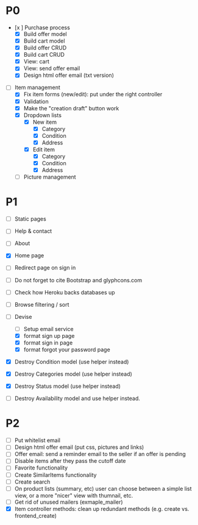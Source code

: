 # P0
- [x ] Purchase process
  - [x] Build offer model
  - [x] Build cart model
  - [x] Build offer CRUD
  - [x] Build cart CRUD
  - [x] View: cart
  - [x] View: send offer email
  - [x] Design html offer email (txt version)

- [ ] Item management
  - [x] Fix item forms (new/edit): put under the right controller
  - [x] Validation
  - [x] Make the "creation draft" button work
  - [x] Dropdown lists
    -[x] New item
      -[x] Category
      -[x] Condition
      -[x] Address
    -[x] Edit item
      -[x] Category
      -[x] Condition
      -[x] Address
  - [ ] Picture management

# P1
- [ ] Static pages
 - [ ] Help & contact
 - [ ] About
 - [x] Home page
 - [ ] Redirect page on sign in
 - [ ] Do not forget to cite Bootstrap and glyphcons.com
 - [ ] Check how Heroku backs databases up
 - [ ] Browse filtering / sort

- [ ] Devise
  - [ ] Setup email service
  - [x] format sign up page
  - [x] format sign in page
  - [x] format forgot your password page

- [x] Destroy Condition model (use helper instead)
- [x] Destroy Categories model (use helper instead)
- [x] Destroy Status model (use helper instead)
- [ ] Destroy Availability model and use helper instead.

# P2
- [ ] Put whitelist email
- [ ] Design html offer email (put css, pictures and links)
- [ ] Offer email: send a reminder email to the seller if an offer is pending
- [ ] Disable items after they pass the cutoff date
- [ ] Favorite functionality
- [ ] Create SimilarItems functionality
- [ ] Create search
- [ ] On product lists (summary, etc) user can choose between a simple list view, or a more "nicer" view with thumnail, etc.
- [ ] Get rid of unused mailers (exmaple_mailer)
- [x] Item controller methods: clean up redundant methods (e.g. create vs. frontend_create)
